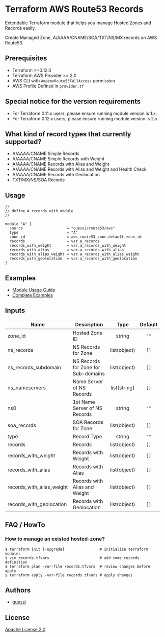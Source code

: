 # Terraform AWS Route53 Records

Extendable Terraform module that helps you manage Hosted Zones and Records easily.

Create Managed Zone, A/AAAA/CNAME/SOA/TXT/NS/MX records on AWS Route53.

## Prerequisites

* Terraform >=0.12.0
* Terraform AWS Provider >= 2.0
* AWS CLI with `AmazonRoute53FullAccess` permission
* AWS Profile Defined in `provider.tf`

## Special notice for the version requirements

* For Terraform 0.11.x users, please ensure running module version is 1.x.
* For Terraform 0.12.x users, please ensure running module version is 2.x.

## What kind of record types that currently supported?

- A/AAAA/CNAME Simple Records
- A/AAAA/CNAME Simple Records with Weight
- A/AAAA/CNAME Records with Alias and Weight
- A/AAAA/CNAME Records with Alias and Weight and Health Check
- A/AAAA/CNAME Records with Geolocation
- TXT/MX/NS/SOA Records

## Usage

```hcl
//
// define A records with module
//

module "A" {
  source                    = "guessi/route53/aws"
  type                      = "A"
  zone_id                   = aws_route53_zone.default.zone_id
  records                   = var.a_records
  records_with_weight       = var.a_records_with_weight
  records_with_alias        = var.a_records_with_alias
  records_with_alias_weight = var.a_records_with_alias_weight
  records_with_geolocation  = var.a_records_with_geolocation
}

```

## Examples

* [Module Usage Guide](https://registry.terraform.io/modules/guessi/route53/aws)
* [Complete Examples](https://github.com/guessi/terraform-aws-route53/tree/master/examples)

## Inputs

| Name                            | Description                         | Type         | Default   |
| ------------------------------- | ----------------------------------- | :----------: | :-------: |
| zone_id                         | Hosted Zone ID                      | string       | `""`      |
| ns_records                      | NS Records for Zone                 | list(object) | `[]`      |
| ns_records_subdomain            | NS Records for Zone for Sub-domains | list(object) | `[]`      |
| ns_nameservers                  | Name Server of NS Records           | list(string) | `[]`      |
| ns0                             | 1st Name Server of NS Records       | string       | `""`      |
| soa_records                     | SOA Records for Zone                | list(object) | `[]`      |
| type                            | Record Type                         | string       | `""`      |
| records                         | Records                             | list(object) | `[]`      |
| records_with_weight             | Records with Weight                 | list(object) | `[]`      |
| records_with_alias              | Records with Alias                  | list(object) | `[]`      |
| records_with_alias_weight       | Records with Alias and Weight       | list(object) | `[]`      |
| records_with_geolocation        | Records with Geolocation            | list(object) | `[]`      |

## FAQ / HowTo

### How to manage an existed hosted-zone?

    $ terraform init [-upgrade]                # initialize terraform modules
    $ vim records.tfvars                       # add some records definition
    $ terraform plan -var-file records.tfvars  # review changes before apply
    $ terraform apply -var-file records.tfvars # apply changes

## Authors

- [guessi](https://github.com/guessi)

## License

[Apache License 2.0](https://github.com/guessi/terraform-aws-route53/blob/master/LICENSE)
